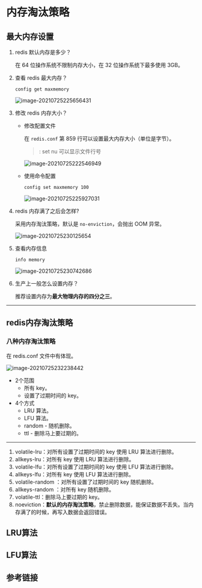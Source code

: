 # 内存淘汰策略

## 最大内存设置

1. redis 默认内存是多少？

   在 64 位操作系统不限制内存大小，在 32 位操作系统下最多使用 3GB。

2. 查看 redis 最大内存？

   ```
   config get maxmemory
   ```

   ![image-20210725225656431](https://cdn.jsdelivr.net/gh/AlbertYang0801/pic-bed@main/img/20210725230010.png)

3. 修改 redis 内存大小？

   - 修改配置文件

     在 `redis.conf` 第 859 行可以设置最大内存大小（单位是字节）。

     > : set nu 可以显示文件行号

     ![image-20210725222546949](https://cdn.jsdelivr.net/gh/AlbertYang0801/pic-bed@main/img/20210725222546.png)

   - 使用命令配置

     ```shell
     config set maxmemory 100
     ```

     ![image-20210725225927031](https://cdn.jsdelivr.net/gh/AlbertYang0801/pic-bed@main/img/20210725225927.png)

4. redis 内存满了之后会怎样?

   采用内存淘汰策略，默认是 `no-enviction`，会抛出 OOM 异常。

   ![image-20210725230125654](https://cdn.jsdelivr.net/gh/AlbertYang0801/pic-bed@main/img/20210725230125.png)

5. 查看内存信息

   ```
   info memory
   ```

   ![image-20210725230742686](https://cdn.jsdelivr.net/gh/AlbertYang0801/pic-bed@main/img/20210725230742.png)

6. 生产上一般怎么设置内存？

   推荐设置内存为**最大物理内存的四分之三**。

---


## redis内存淘汰策略

### 八种内存淘汰策略

在 redis.conf 文件中有体现。

![image-20210725232238442](https://cdn.jsdelivr.net/gh/AlbertYang0801/pic-bed@main/img/20210725232238.png)

- 2个范围
    - 所有 key。
    - 设置了过期时间的 key。
- 4个方式
    - LRU 算法。
    - LFU 算法。
    - random - 随机删除。
    - ttl - 删除马上要过期的。


---

1. volatile-lru：对所有设置了过期时间的 key 使用 LRU 算法进行删除。
2. allkeys-lru：对所有 key 使用 LRU 算法进行删除。
3. volatile-lfu：对所有设置了过期时间的 key 使用 LFU 算法进行删除。
4. allkeys-lfu：对所有 key 使用 LFU 算法进行删除。
5. volatile-random ：对所有设置了过期时间的 key 随机删除。
6. allkeys-random ：对所有 key 随机删除。
7. volatile-ttl：删除马上要过期的 key。
8. noeviction：**默认的内存淘汰策略**，禁止删除数据，能保证数据不丢失。当内存满了的时候，再写入数据会返回错误。

## LRU算法

## LFU算法





## 参考链接







